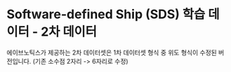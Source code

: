 # Software-defined Ship (SDS) 학습 데이터 - 2차 데이터

에이브노틱스가 제공하는 2차 데이터셋은 1차 데이터셋 형식 중 위도 형식이 수정된 버전입니다. (기존 소수점 2자리 -> 6자리로 수정)
